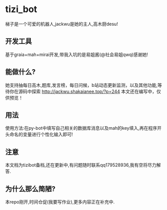 # tizi_bot
梯子是一个可爱的机器人,jackwu是她的主人,高木厨desu!
## 开发工具
基于graia+mah+mirai开发,带我入坑的是易姐酱(@社会易姐qwq)感谢她!
## 能做什么?
她支持抽每日高木,题库,发言榜，每日问候，b站动态更新监测，以及其他功能,等待你在源码中探索
http://jackwu.shakaianee.top/?p=244
本文还在编写中，仅供预览！
## 用法
使用方法:在py-bot中填写自己相关的数据库消息以及mah的key填入,再在程序开头命名的变量进行个性化输入即可!
## 注意
本文档为tizibot备档,还在更新中,有问题随时联系qq179528936,我有空将尽力解答.
## 为什么那么简陋?
本repo刚开,时间仓促(我要写作业),更多内容正在补充中.
